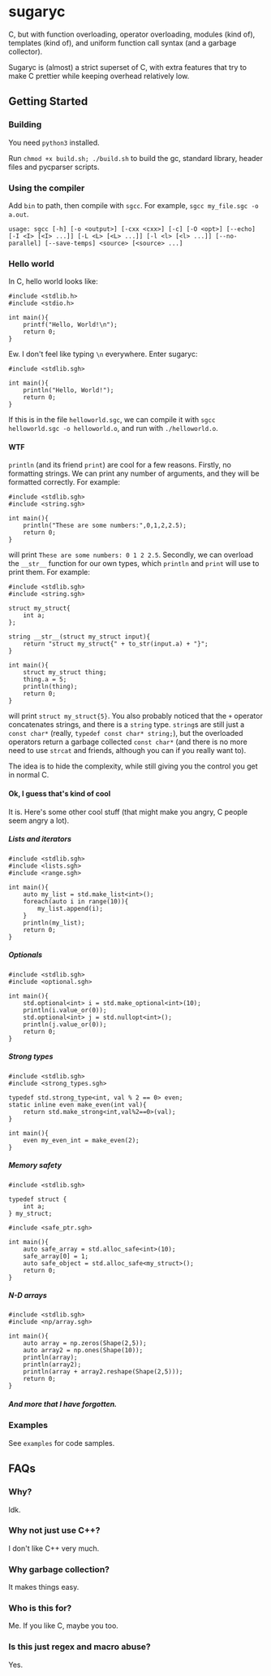 # sugaryc
 
C, but with function overloading, operator overloading, modules (kind of), templates (kind of), and uniform function call syntax (and a garbage collector).

Sugaryc is (almost) a strict superset of C, with extra features that try to make C prettier while keeping overhead relatively low.

## Getting Started

### Building
You need `python3` installed.

Run `chmod +x build.sh; ./build.sh` to build the gc, standard library, header files and pycparser scripts.

### Using the compiler

Add `bin` to path, then compile with `sgcc`. For example, `sgcc my_file.sgc -o a.out`.

`usage: sgcc [-h] [-o <output>] [-cxx <cxx>] [-c] [-O <opt>] [--echo] [-I <I> [<I> ...]] [-L <L> [<L> ...]] [-l <l> [<l> ...]] [--no-parallel] [--save-temps] <source> [<source> ...]`

### Hello world
In C, hello world looks like:
```
#include <stdlib.h>
#include <stdio.h>

int main(){
    printf("Hello, World!\n");
    return 0;
}
```
Ew. I don't feel like typing `\n` everywhere. Enter sugaryc:
```
#include <stdlib.sgh>

int main(){
    println("Hello, World!");
    return 0;
}
```
If this is in the file `helloworld.sgc`, we can compile it with `sgcc helloworld.sgc -o helloworld.o`, and run with `./helloworld.o`.

#### WTF

`println` (and its friend `print`) are cool for a few reasons. Firstly, no formatting strings. We can print any number of arguments, and they will be formatted correctly. For example:
```
#include <stdlib.sgh>
#include <string.sgh>

int main(){
    println("These are some numbers:",0,1,2,2.5);
    return 0;
}
```
will print `These are some numbers: 0 1 2 2.5`. Secondly, we can overload the `__str__` function for our own types, which `println` and `print` will use to print them. For example:
```
#include <stdlib.sgh>
#include <string.sgh>

struct my_struct{
    int a;
};

string __str__(struct my_struct input){
    return "struct my_struct{" + to_str(input.a) + "}";
}

int main(){
    struct my_struct thing;
    thing.a = 5;
    println(thing);
    return 0;
}
```
will print `struct my_struct{5}`. You also probably noticed that the `+` operator concatenates strings, and there is a `string` type. `string`s are still just a `const char*` (really, `typedef const char* string;`), but the overloaded operators return a garbage collected `const char*` (and there is no more need to use `strcat` and friends, although you can if you really want to).

The idea is to hide the complexity, while still giving you the control you get in normal C.

#### Ok, I guess that's kind of cool
It is. Here's some other cool stuff (that might make you angry, C people seem angry a lot).
##### Lists and iterators
```
#include <stdlib.sgh>
#include <lists.sgh>
#include <range.sgh>

int main(){
    auto my_list = std.make_list<int>();
    foreach(auto i in range(10)){
        my_list.append(i);
    }
    println(my_list);
    return 0;
}
```
##### Optionals
```
#include <stdlib.sgh>
#include <optional.sgh>

int main(){
    std.optional<int> i = std.make_optional<int>(10);
    println(i.value_or(0));
    std.optional<int> j = std.nullopt<int>();
    println(j.value_or(0));
    return 0;
}
```
##### Strong types
```
#include <stdlib.sgh>
#include <strong_types.sgh>

typedef std.strong_type<int, val % 2 == 0> even;
static inline even make_even(int val){
    return std.make_strong<int,val%2==0>(val);
}

int main(){
    even my_even_int = make_even(2);
}
```
##### Memory safety
```
#include <stdlib.sgh>

typedef struct {
    int a;
} my_struct;

#include <safe_ptr.sgh>

int main(){
    auto safe_array = std.alloc_safe<int>(10);
    safe_array[0] = 1;
    auto safe_object = std.alloc_safe<my_struct>();
    return 0;
}
```
##### N-D arrays
```
#include <stdlib.sgh>
#include <np/array.sgh>

int main(){
    auto array = np.zeros(Shape(2,5));
    auto array2 = np.ones(Shape(10));
    println(array);
    println(array2);
    println(array + array2.reshape(Shape(2,5)));
    return 0;
}
```
##### And more that I have forgotten.

### Examples

See `examples` for code samples.

## FAQs

### Why?
Idk.

### Why not just use C++?
I don't like C++ very much.

### Why garbage collection?
It makes things easy.

### Who is this for?
Me. If you like C, maybe you too.

### Is this just regex and macro abuse?
Yes.